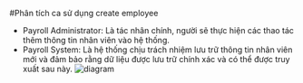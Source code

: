 #Phân tích ca sử dụng create employee
- Payroll Administrator: Là tác nhân chính, người sẽ thực hiện các thao tác thêm thông tin nhân viên vào hệ thống.
- Payroll System: Là hệ thống chịu trách nhiệm lưu trữ thông tin nhân viên mới và đảm bảo rằng dữ liệu được lưu trữ chính xác và có thể được truy xuất sau này.
  ![diagram](https://www.planttext.com/api/plantuml/png/R94zRiCm38LtdOB8dWjuA18a7Jerg4z0IpIWLdyLwG0-MuSUALUefFp0XRD9vFSU7y7Bp--E1RDCtYd5NpP0ZanAATGICvnmpj6vlV4sM9QCjOWCM0ig5Q7LDc4GsDnGw6SMyfjASNl-nrvzSd4cEgBWW4mDDCDpg3N9fnAd3eJjoyspWqCc588x2H_qFH6BklOhsIGTd7BqIM0imH_mMoXVZs9ZM3iNmTcQXVMH1AtZXNM9j4xmFdoINWOmGmSzdkdvN3F0ThbF3AFDlWdMIzox3wVhS0Fzf3KnZvDpSxdQZe8ff_m3003__mC0)
